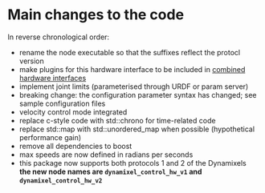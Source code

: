 # Main changes to the code

In reverse chronological order:

- rename the node executable so that the suffixes reflect the protocl version
- make plugins for this hardware interface to be included in [combined hardware interfaces](http://wiki.ros.org/combined_robot_hw)
- implement joint limits (parameterised through URDF or param server)
- breaking change: the configuration parameter syntax has changed; see sample configuration files
- velocity control mode integrated
- replace c-style code with std::chrono for time-related code
- replace std::map with std::unordered_map when possible (hypothetical performance gain)
- remove all dependencies to boost
- max speeds are now defined in radians per seconds
- this package now supports both protocols 1 and 2 of the Dynamixels  
  **the new node names are `dynamixel_control_hw_v1` and `dynamixel_control_hw_v2`**
